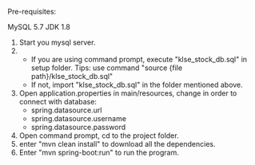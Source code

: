 Pre-requisites:

MySQL 5.7
JDK 1.8

1. Start you mysql server.
2. - If you are using command prompt, execute "klse_stock_db.sql" in setup folder.
	Tips: use command "source {file path}/klse_stock_db.sql"
   - If not, import "klse_stock_db.sql" in the folder mentioned above.
3. Open application.properties in main/resources, change in order to connect with database:
	- spring.datasource.url 
	- spring.datasource.username
	- spring.datasource.password
4. Open command prompt, cd to the project folder.
5. enter "mvn clean install" to download all the dependencies.
6. Enter "mvn spring-boot:run" to run the program.
